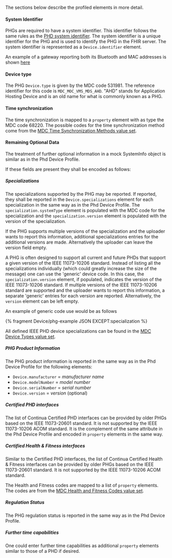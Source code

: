 The sections below describe the profiled elements in more detail.

#### System Identifier
PHGs are required to have a system identifier.  This identifier follows the same rules as the [PHD system identifier](StructureDefinition-PhdDevice.html#system-identifier--deviceidentifier). The system identifier is a unique identifier for the PHG and is used to identify the PHG in the FHIR server. The system identifier is represented as a `Device.identifier` element.
 
 An example of a gateway reporting both its Bluetooth and MAC addresses is shown [here](Device-phg-ecde3d4e58532d31.000000000000.html)

#### Device type
The PHG `Device.type` is given by the MDC code 531981. The reference identifier for this code is `MDC_MOC_VMS_MDS_AHD`. "AHD" stands for Application Hosting Device and is an old  name for what is commonly known as a PHG.

#### Time synchronization
The time synchronization is mapped to a `property` element with as type the MDC code 68220. The possible codes for the time synchronization method come from the [MDC Time Synchronization Methods value set](ValueSet-MDCTimeSyncMethods.html).

#### Remaining Optional Data
The treatment of further optional information in a mock SystemInfo object is similar as in the Phd Device Profile.

If these fields are present they shall be encoded as follows:

##### **Specializations**
The specializations supported by the PHG may be reported. If reported, they shall be reported in the `Device.specializations` element for each specialization in the same way as in the Phd Device Profile. The `specialization.systemType` element is populated with the MDC code for the specialization and the `specialization.version` element is populated with the version of the specialization.

If the PHG supports multiple versions of the specialization and the uploader wants to report this information, additional specializations entries for the additional versions are made. Alternatively the uploader can leave the version field empty.

A PHG is often designed to support all current and future PHDs that support a given version of the IEEE 11073-10206 standard. Instead of listing all the specializations individually (which could greatly increase the size of the message) one can use the 'generic' device code. In this case, the `specialization.version` element, if populated, indicates the version of the IEEE 11073-10206 standard. If multiple versions of the IEEE 11073-10206 standard are supported and the uploader wants to report this information, a separate 'generic' entries for each version are reported. Alternatively, the `version` element can be left empty.

An example of generic code use would be as follows

{% fragment Device/phg-example JSON EXCEPT:specialization %}

All defined IEEE PHD device specializations can be found in the [MDC Device Types value set](ValueSet-DeviceTypes11073MDC.html).

##### PHG Product Information
The PHG product information is reported in the same way as in the Phd Device Profile for the following elements:

 - `Device.manufacturer` = *manufacturer name*
 - `Device.modelNumber` = *model number*
 - `Device.serialNumber` = *serial number*
 - `Device.version` = *version* (optional)


##### Certified PHD interfaces
The list of Continua Certified PHD interfaces can be provided by older PHGs based on the IEEE 11073-20601 standard. It is not supported by the IEEE 11073-10206 ACOM standard. It is the complement of the same attribute in the Phd Device Profile and encoded in `property` elements in the same way.

##### Certified Health & Fitness interfaces
Similar to the Certified PHD interfaces, the list of Continua Certified Health & Fitness interfaces can be provided by older PHGs based on the IEEE 11073-20601 standard. It is not supported by the IEEE 11073-10206 ACOM standard.

The Health and Fitness codes are mapped to a list of `property` elements. The codes are from the [MDC Health and Fitness Codes value set](ValueSet-ContinuaPHGInterfaces.html). 

##### Regulation Status
The PHG regulation status is reported in the same way as in the Phd Device Profile. 

##### **Further time capabilities**
One could enter further time capabilities as additional `property` elements similar to those of a PHD if desired.



